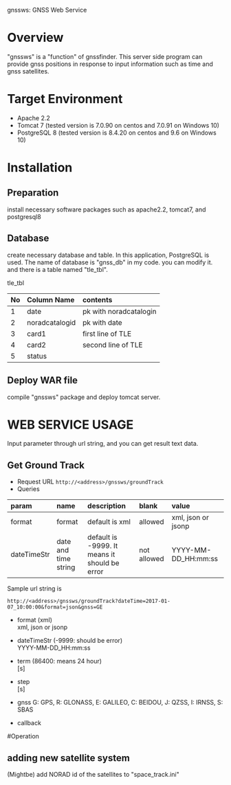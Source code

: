 gnssws: GNSS Web Service

# Overview
"gnssws" is a "function" of gnssfinder. This server side program can provide gnss positions in response to input information such as time and gnss satellites. 

# Target Environment
- Apache 2.2  
- Tomcat 7  (tested version is 7.0.90 on centos and 7.0.91 on Windows 10)
- PostgreSQL 8  (tested version is 8.4.20 on centos and 9.6 on Windows 10)

# Installation
## Preparation
install necessary software packages such as apache2.2, tomcat7, and postgresql8

## Database
create necessary database and table. In this application, PostgreSQL is used. The name of database is "gnss_db" in my code. you can modify it. and there is a table named "tle_tbl".

tle_tbl

|No|Column Name|contents|
|:----|:----|:----|
|1|date|pk with noradcatalogin|
|2|noradcatalogid|pk with date|	
|3|card1|first line of TLE |
|4|card2|second line of TLE |
|5|status| |

## Deploy WAR file
compile "gnssws" package and deploy tomcat server.

# WEB SERVICE USAGE
Input parameter through url string, and you can get result text data.

## Get Ground Track
- Request URL
`http://<address>/gnssws/groundTrack`
- Queries

|param|name|description|blank|value|
|:---|:---|:-----------|:---|:----|
|format|format|default is xml|allowed|xml, json or jsonp|
|dateTimeStr| date and time string|default is -9999. It means it should be error|not allowed|YYYY-MM-DD_HH:mm:ss|


Sample url string is 

	http://<address>/gnssws/groundTrack?dateTime=2017-01-07_10:00:00&format=json&gnss=GE

- format (xml)  
	xml, json or jsonp
	
- dateTimeStr (-9999: should be error)  
	YYYY-MM-DD_HH:mm:ss
	
- term (86400: means 24 hour)  
	[s]
	
- step  
	[s]
	
- gnss
	G: GPS, R: GLONASS, E: GALILEO, C: BEIDOU, J: QZSS, I: IRNSS, S: SBAS
	
- callback
	 
#Operation
## adding new satellite system
(Mightbe) add NORAD id of the satellites to "space_track.ini"

